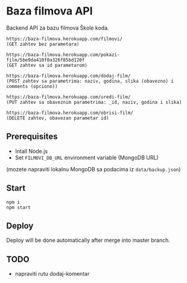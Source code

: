 # Baza filmova API

Backend API za bazu filmova Škole koda.

```
https://baza-filmova.herokuapp.com/filmovi/
(GET zahtev bez parametara)

https://baza-filmova.herokuapp.com/pokazi-film/5be9da410f0a326f85bd120f
(GET zahtev sa id parametarom)

https://baza-filmova.herokuapp.com/dodaj-film/  
(POST zahtev sa parametrima: naziv, godina, slika (obavezno) i comments (opciono))

https://baza-filmova.herokuapp.com/uredi-film/  
(PUT zahtev sa obaveznim parametrima: _id, naziv, godina i slika)

https://baza-filmova.herokuapp.com/obrisi-film/
(DELETE zahtev, obavezan parametar id)
```

## Prerequisites

- Intall Node.js
- Set `FILMOVI_DB_URL` environment variable (MongoDB URL)

(mozete napraviti lokalnu MongoDB sa podacima iz `data/backup.json`)

## Start

```
npm i
npm start
```

## Deploy

Deploy will be done automatically after merge into master branch.

## TODO

- napraviti rutu dodaj-komentar
